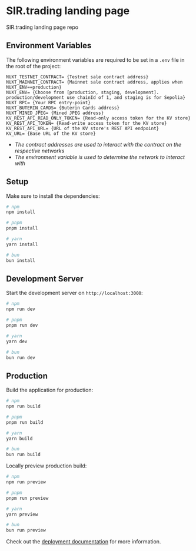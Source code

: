 # SIR.trading landing page
SIR.trading landing page repo

## Environment Variables
The following environment variables are required to be set in a `.env` file in the root of the project:
```dotenv
NUXT_TESTNET_CONTRACT= {Testnet sale contract address}
NUXT_MAINNET_CONTRACT= {Mainnet sale contract address, applies when NUXT_ENV==production}
NUXT_ENV= {Choose from [production, staging, development]. production/development use chainId of 1, and staging is for Sepolia}
NUXT_RPC= {Your RPC entry-point}
NUXT_BUTERIN_CARDS= {Buterin Cards address}
NUXT_MINED_JPEG= {Mined JPEG address}
KV_REST_API_READ_ONLY_TOKEN= {Read-only access token for the KV store}
KV_REST_API_TOKEN= {Read-write access token for the KV store}
KV_REST_API_URL= {URL of the KV store's REST API endpoint}
KV_URL= {Base URL of the KV store}
```
- _The contract addresses are used to interact with the contract on the respective networks_
- _The environment variable is used to determine the network to interact with_


## Setup

Make sure to install the dependencies:

```bash
# npm
npm install

# pnpm
pnpm install

# yarn
yarn install

# bun
bun install
```

## Development Server

Start the development server on `http://localhost:3000`:

```bash
# npm
npm run dev

# pnpm
pnpm run dev

# yarn
yarn dev

# bun
bun run dev
```

## Production

Build the application for production:

```bash
# npm
npm run build

# pnpm
pnpm run build

# yarn
yarn build

# bun
bun run build
```

Locally preview production build:

```bash
# npm
npm run preview

# pnpm
pnpm run preview

# yarn
yarn preview

# bun
bun run preview
```

Check out the [deployment documentation](https://nuxt.com/docs/getting-started/deployment) for more information.
